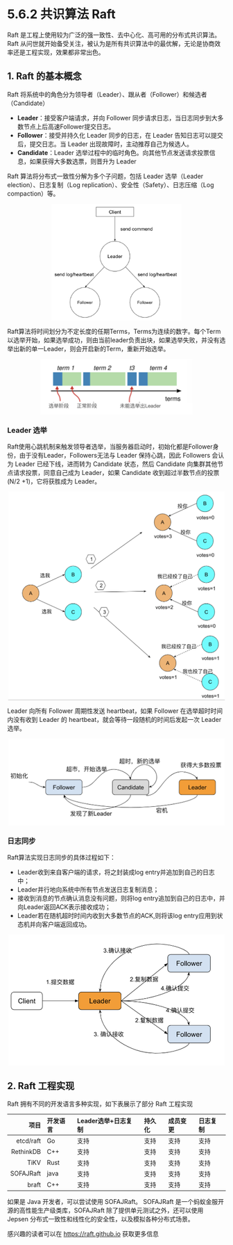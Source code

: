 # 5.6.2 共识算法 Raft

Raft 是工程上使用较为广泛的强一致性、去中心化、高可用的分布式共识算法。Raft 从问世就开始备受关注，被认为是所有共识算法中的最优解，无论是协商效率还是工程实现，效果都非常出色。

## 1. Raft 的基本概念

Raft 将系统中的角色分为领导者（Leader）、跟从者（Follower）和候选者（Candidate）

- **Leader**：接受客户端请求，并向 Follower 同步请求日志，当日志同步到大多数节点上后高速Follower提交日志。
- **Follower**：接受并持久化 Leader 同步的日志，在 Leader 告知日志可以提交后，提交日志。当 Leader 出现故障时，主动推荐自己为候选人。
- **Candidate**：Leader 选举过程中的临时角色。向其他节点发送请求投票信息，如果获得大多数选票，则晋升为 Leader

Raft 算法将分布式一致性分解为多个子问题，包括 Leader 选举（Leader election）、日志复制（Log replication）、安全性（Safety）、日志压缩（Log compaction）等。


<div  align="center">
	<img src="../assets/raft.png" width = "300"  align=center />
</div>

Raft算法将时间划分为不定长度的任期Terms，Terms为连续的数字。每个Term以选举开始，如果选举成功，则由当前leader负责出块，如果选举失败，并没有选举出新的单一Leader，则会开启新的Term，重新开始选举。

<div  align="center">
	<img src="../assets/raft-term.png" width = "350"  align=center />
</div>

### Leader 选举

Raft使用心跳机制来触发领导者选举，当服务器启动时，初始化都是Follower身份，由于没有Leader，Followers无法与 Leader 保持心跳，因此 Followers 会认为 Leader 已经下线，进而转为 Candidate 状态，然后 Candidate 向集群其他节点请求投票，同意自己成为 Leader，如果 Candidate 收到超过半数节点的投票(N/2 +1)，它将获胜成为 Leader。

<div  align="center">
	<img src="../assets/raft-vote.png" width = "500"  align=center />
</div>

Leader 向所有 Follower 周期性发送 heartbeat，如果 Follower 在选举超时时间内没有收到 Leader 的 heartbeat，就会等待一段随机的时间后发起一次 Leader 选举。

<div  align="center">
	<img src="../assets/raft-vote-2.png" width = "500"  align=center />
</div>

### 日志同步

Raft算法实现日志同步的具体过程如下：

- Leader收到来自客户端的请求，将之封装成log entry并追加到自己的日志中；
- Leader并行地向系统中所有节点发送日志复制消息；
- 接收到消息的节点确认消息没有问题，则将log entry追加到自己的日志中，并向Leader返回ACK表示接收成功；
- Leader若在随机超时时间内收到大多数节点的ACK,则将该log entry应用到状态机并向客户端返回成功。

<div  align="center">
	<img src="../assets/raft-log.png" width = "500"  align=center />
</div>


## 2. Raft 工程实现

Raft 拥有不同的开发语言多种实现，如下表展示了部分 Raft 工程实现

| 项目 | 开发语言 | Leader选举+日志复制 | 持久化 |成员变更| 日志复制 |
|--:|:--|:--|:--|:--|:--|
| etcd/raft | Go | 支持| 支持| 支持| 支持|
| RethinkDB |  C++ | 支持| 支持| 支持|支持|
| TiKV| Rust | 支持| 支持| 支持|支持|
|SOFAJRaft | java | 支持| 支持| 支持|支持|
| braft | C++ | 支持| 支持| 支持|支持|

如果是 Java 开发者，可以尝试使用 SOFAJRaft。 SOFAJRaft 是一个蚂蚁金服开源的高性能生产级类库，SOFAJRaft 除了提供单元测试之外，还可以使用 Jepsen 分布式一致性和线性化的安全性，以及模拟各种分布式场景。

感兴趣的读者可以在 https://raft.github.io 获取更多信息
